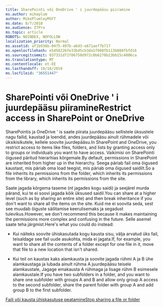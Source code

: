 ```yaml
---
title: SharePointi või OneDrive ' i juurdepääsu piiramine
ms.author: mikeplum
author: MikePlumleyMSFT
ms.date: 8/7/2018
ms.audience: ITPro
ms.topic: article
ROBOTS: NOINDEX, NOFOLLOW
localization_priority: Normal
ms.assetid: af1b936b-0475-497b-a6d3-e671aef7b717
ms.openlocfilehash: e5458226fe33bd5cb3da1f608fb113b888fbfd16
ms.sourcegitcommit: 037331d71f06750d972c0b6278b23bb15c4806ca
ms.translationtype: MT
ms.contentlocale: et-EE
ms.lasthandoff: 10/18/2019
ms.locfileid: "36551447"
---
```

# <a name="restrict-access-in-sharepoint-or-onedrive"></a><span data-ttu-id="8f0a9-102">SharePointi või OneDrive ' i juurdepääsu piiramine</span><span class="sxs-lookup"><span data-stu-id="8f0a9-102">Restrict access in SharePoint or OneDrive</span></span>

<span data-ttu-id="8f0a9-103">SharePointis ja OneDrive ' is saate piirata juurdepääsu sellistele üksustele nagu failid, kaustad ja loendid, andes juurdepääsu ainult rühmadele või üksikisikutele, kellele soovite juurdepääsu.</span><span class="sxs-lookup"><span data-stu-id="8f0a9-103">In SharePoint and OneDrive, you restrict access to items like files, folders, and lists by granting access only to groups or individuals you want to have access.</span></span> <span data-ttu-id="8f0a9-104">Vaikimisi on SharePointi õigused päritud hierarhias kõrgemale.</span><span class="sxs-lookup"><span data-stu-id="8f0a9-104">By default, permissions in SharePoint are inherited from higher up in the hierarchy.</span></span> <span data-ttu-id="8f0a9-105">Seega päriab fail oma õigused kaustast, mis päriab oma load teegist, mis päriab oma õigused saidilt.</span><span class="sxs-lookup"><span data-stu-id="8f0a9-105">So a file inherits its permissions from the folder, which inherits its permissions from the library, which inherits its permissions from the site.</span></span>
  
<span data-ttu-id="8f0a9-106">Saate jagada kõrgema taseme (nt jagades kogu saidi) ja seejärel murda pärand, kui te ei soovi jagada kõik üksused saidil.</span><span class="sxs-lookup"><span data-stu-id="8f0a9-106">You can share at a higher level (such as by sharing an entire site) and then break inheritance if you don't want to share all the items on the site.</span></span> <span data-ttu-id="8f0a9-107">Kuid me ei soovita seda, sest see muudab õiguste säilitamise keerulisemaks ja segadust tulevikus.</span><span class="sxs-lookup"><span data-stu-id="8f0a9-107">However, we don't recommend this because it makes maintaining the permissions more complex and confusing in the future.</span></span> <span data-ttu-id="8f0a9-108">Selle asemel saate teha järgmist.</span><span class="sxs-lookup"><span data-stu-id="8f0a9-108">Here's what you could do instead:</span></span>
  
- <span data-ttu-id="8f0a9-109">Kui näiteks soovite ühiskasutada kogu kausta sisu, välja arvatud üks fail, teisaldage see fail uude asukohta, mida ei jagata.</span><span class="sxs-lookup"><span data-stu-id="8f0a9-109">If, for example, you want to share all the contents of a folder except for one file in it, move that file to a new location that isn't shared.</span></span>
    
- <span data-ttu-id="8f0a9-110">Kui teil on kaustas kaks alamkausta ja soovite jagada rühmi A ja B ühe alamkaustaga ja lubada ainult rühma A juurdepääsu teisele alamkaustale, Jagage emakausta A rühmaga ja lisage rühm B esimesele alamkaustale.</span><span class="sxs-lookup"><span data-stu-id="8f0a9-110">If you have two subfolders in a folder, and you want to share one subfolder with groups A and B and allow only group A access to the second subfolder, share the parent folder with group A and add group B to the first subfolder.</span></span>
    
[<span data-ttu-id="8f0a9-111">Faili või kausta ühiskasutuse peatamine</span><span class="sxs-lookup"><span data-stu-id="8f0a9-111">Stop sharing a file or folder </span></span>](https://go.microsoft.com/fwlink/?linkid=2008861)
  

